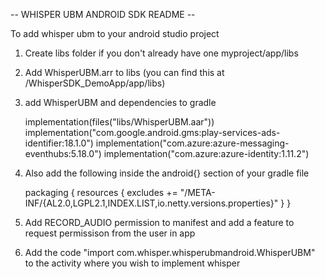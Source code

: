 -- WHISPER UBM ANDROID SDK README --

To add whisper ubm to your android studio project

1. Create libs folder if you don't already have one myproject/app/libs

2. Add WhisperUBM.arr to libs (you can find this at /WhisperSDK_DemoApp/app/libs)

3. add WhisperUBM and dependencies to gradle

 	implementation(files("libs/WhisperUBM.aar"))
    implementation("com.google.android.gms:play-services-ads-identifier:18.1.0")
    implementation("com.azure:azure-messaging-eventhubs:5.18.0")
    implementation("com.azure:azure-identity:1.11.2")

4. Also add the following inside the android{} section of your gradle file

	packaging {
        resources {
            excludes += "/META-INF/{AL2.0,LGPL2.1,INDEX.LIST,io.netty.versions.properties}"
        }
    }

4. Add RECORD_AUDIO permission to manifest and add a feature to request permissison from the user in app

5. Add the code "import com.whisper.whisperubmandroid.WhisperUBM" to the activity where you wish to implement whisper